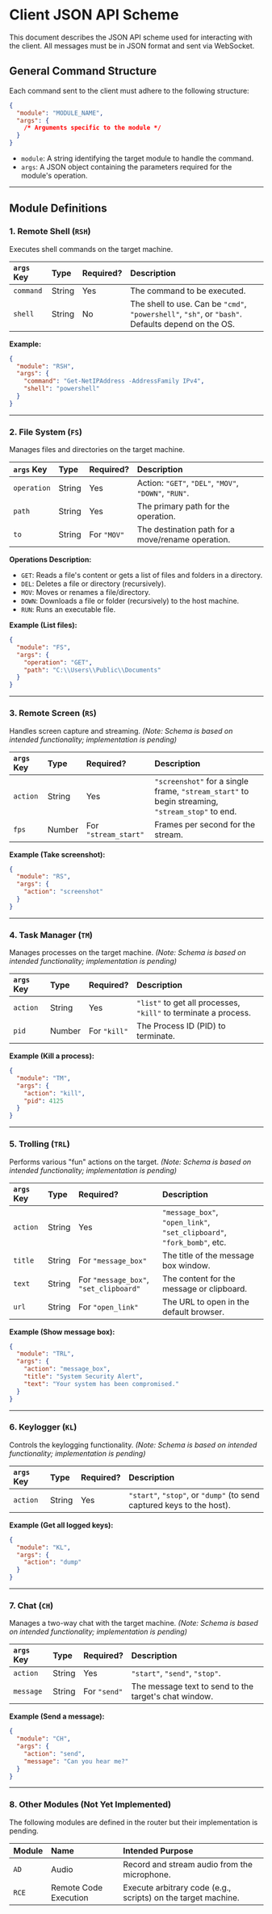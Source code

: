# Client JSON API Scheme

This document describes the JSON API scheme used for interacting with the client. All messages must be in JSON format and sent via WebSocket.

## General Command Structure

Each command sent to the client must adhere to the following structure:

```json
{
  "module": "MODULE_NAME",
  "args": {
    /* Arguments specific to the module */
  }
}
```

- `module`: A string identifying the target module to handle the command.
- `args`: A JSON object containing the parameters required for the module's operation.

---

## Module Definitions

### 1. Remote Shell (`RSH`)

Executes shell commands on the target machine.

| `args` Key | Type   | Required? | Description                                                                                       |
| :--------- | :----- | :-------- | :------------------------------------------------------------------------------------------------ |
| `command`  | String | Yes       | The command to be executed.                                                                       |
| `shell`    | String | No        | The shell to use. Can be `"cmd"`, `"powershell"`, `"sh"`, or `"bash"`. Defaults depend on the OS. |

**Example:**

```json
{
  "module": "RSH",
  "args": {
    "command": "Get-NetIPAddress -AddressFamily IPv4",
    "shell": "powershell"
  }
}
```

---

### 2. File System (`FS`)

Manages files and directories on the target machine.

| `args` Key  | Type   | Required?   | Description                                           |
| :---------- | :----- | :---------- | :---------------------------------------------------- |
| `operation` | String | Yes         | Action: `"GET"`, `"DEL"`, `"MOV"`, `"DOWN"`, `"RUN"`. |
| `path`      | String | Yes         | The primary path for the operation.                   |
| `to`        | String | For `"MOV"` | The destination path for a move/rename operation.     |

**Operations Description:**

- `GET`: Reads a file's content or gets a list of files and folders in a directory.
- `DEL`: Deletes a file or directory (recursively).
- `MOV`: Moves or renames a file/directory.
- `DOWN`: Downloads a file or folder (recursively) to the host machine.
- `RUN`: Runs an executable file.

**Example (List files):**

```json
{
  "module": "FS",
  "args": {
    "operation": "GET",
    "path": "C:\\Users\\Public\\Documents"
  }
}
```

---

### 3. Remote Screen (`RS`)

Handles screen capture and streaming. _(Note: Schema is based on intended functionality; implementation is pending)_

| `args` Key | Type   | Required?            | Description                                                                                     |
| :--------- | :----- | :------------------- | :---------------------------------------------------------------------------------------------- |
| `action`   | String | Yes                  | `"screenshot"` for a single frame, `"stream_start"` to begin streaming, `"stream_stop"` to end. |
| `fps`      | Number | For `"stream_start"` | Frames per second for the stream.                                                               |

**Example (Take screenshot):**

```json
{
  "module": "RS",
  "args": {
    "action": "screenshot"
  }
}
```

---

### 4. Task Manager (`TM`)

Manages processes on the target machine. _(Note: Schema is based on intended functionality; implementation is pending)_

| `args` Key | Type   | Required?    | Description                                                     |
| :--------- | :----- | :----------- | :-------------------------------------------------------------- |
| `action`   | String | Yes          | `"list"` to get all processes, `"kill"` to terminate a process. |
| `pid`      | Number | For `"kill"` | The Process ID (PID) to terminate.                              |

**Example (Kill a process):**

```json
{
  "module": "TM",
  "args": {
    "action": "kill",
    "pid": 4125
  }
}
```

---

### 5. Trolling (`TRL`)

Performs various "fun" actions on the target. _(Note: Schema is based on intended functionality; implementation is pending)_

| `args` Key | Type   | Required?                              | Description                                                            |
| :--------- | :----- | :------------------------------------- | :--------------------------------------------------------------------- |
| `action`   | String | Yes                                    | `"message_box"`, `"open_link"`, `"set_clipboard"`, `"fork_bomb"`, etc. |
| `title`    | String | For `"message_box"`                    | The title of the message box window.                                   |
| `text`     | String | For `"message_box"`, `"set_clipboard"` | The content for the message or clipboard.                              |
| `url`      | String | For `"open_link"`                      | The URL to open in the default browser.                                |

**Example (Show message box):**

```json
{
  "module": "TRL",
  "args": {
    "action": "message_box",
    "title": "System Security Alert",
    "text": "Your system has been compromised."
  }
}
```

---

### 6. Keylogger (`KL`)

Controls the keylogging functionality. _(Note: Schema is based on intended functionality; implementation is pending)_

| `args` Key | Type   | Required? | Description                                                           |
| :--------- | :----- | :-------- | :-------------------------------------------------------------------- |
| `action`   | String | Yes       | `"start"`, `"stop"`, or `"dump"` (to send captured keys to the host). |

**Example (Get all logged keys):**

```json
{
  "module": "KL",
  "args": {
    "action": "dump"
  }
}
```

---

### 7. Chat (`CH`)

Manages a two-way chat with the target machine. _(Note: Schema is based on intended functionality; implementation is pending)_

| `args` Key | Type   | Required?    | Description                                           |
| :--------- | :----- | :----------- | :---------------------------------------------------- |
| `action`   | String | Yes          | `"start"`, `"send"`, `"stop"`.                        |
| `message`  | String | For `"send"` | The message text to send to the target's chat window. |

**Example (Send a message):**

```json
{
  "module": "CH",
  "args": {
    "action": "send",
    "message": "Can you hear me?"
  }
}
```

---

### 8. Other Modules (Not Yet Implemented)

The following modules are defined in the router but their implementation is pending.

| Module | Name                  | Intended Purpose                                              |
| :----- | :-------------------- | :------------------------------------------------------------ |
| `AD`   | Audio                 | Record and stream audio from the microphone.                  |
| `RCE`  | Remote Code Execution | Execute arbitrary code (e.g., scripts) on the target machine. |
